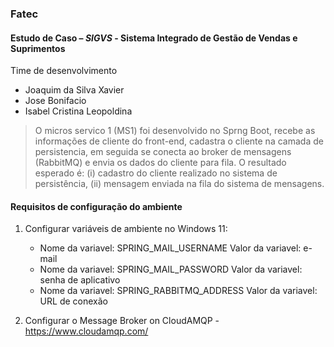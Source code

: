 ### Fatec
#### Estudo de Caso – _SIGVS_ - Sistema Integrado de Gestão de Vendas e Suprimentos 
Time de desenvolvimento
- Joaquim da Silva Xavier
- Jose Bonifacio
- Isabel Cristina Leopoldina 
> O micros servico 1 (MS1) foi desenvolvido no Sprng Boot, recebe as informações de cliente do front-end, cadastra o cliente na camada de persistencia, em seguida se conecta ao broker de mensagens (RabbitMQ) e envia os dados do cliente para fila. O resultado esperado é: (i) cadastro do cliente realizado no sistema de persistência, (ii) mensagem enviada na fila do sistema de mensagens.

#### Requisitos de configuração do ambiente
1) Configurar variáveis de ambiente no Windows 11:
   - Nome da variavel: SPRING_MAIL_USERNAME      Valor da variavel: e-mail
   - Nome da variavel: SPRING_MAIL_PASSWORD      Valor da variavel: senha de aplicativo
   - Nome da variavel: SPRING_RABBITMQ_ADDRESS   Valor da variavel: URL de conexão

2) Configurar o Message Broker on CloudAMQP - https://www.cloudamqp.com/
    


